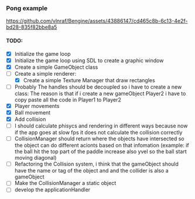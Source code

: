 ### Pong example

https://github.com/vlnraf/Bengine/assets/43886147/cd465c8b-6c13-4e2f-bd28-835f82bbe8a5


#### TODO:
- [x] Initialize the game loop
- [x] Initialize the game loop using SDL to create a graphic window
- [x] Create a simple GameObject class
- [ ] Create a simple renderer:
    - [x] Create a simple Texture Manager that draw rectangles
- [ ] Probably The handles should be decoupled so i have to create a new class:
    The reason is that if i create a new gameObject Player2 i have to copy paste all the code in Player1 to Player2
- [x] Player movements
- [x] Ball movement
- [x] Add collision
- [ ] I should calculate phisycs and rendering in different ways because now if the app goes at slow fps it does not calculate the collision correctly
- [ ] CollisionManager should return where the objects have intersected so the object can do different acionts based on that infomation 
(example: if the ball hit the top part of the paddle increase also yvel so the ball start moving diagonal)
- [ ] Refactoring the Collision system, i think that the gameObject should have the name or tag of the object and and the collider is also a gameObject
- [ ] Make the CollisionManager a static object
- [ ] develop the applicationHandler
